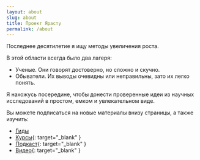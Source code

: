 ```yaml
---
layout: about
slug: about
title: Проект Ярасту
permalink: /about
---
```

Последнее десятилетие я ищу методы увеличения роста.

В этой области всегда было два лагеря:

- Ученые. Они говорят достоверно, но сложно и скучно.
- Обыватели. Их выводы очевидны или неправильны, зато их легко понять.

Я нахожусь посередине, чтобы донести проверенные идеи из научных исследований в простом, емком и увлекательном виде.

Вы можете подписаться на новые материалы внизу страницы, а также изучить:

- [Гиды](/guides)
- [Курсы](https://www.youtube.com/@yarastu/playlists){: target="_blank" }
- [Подкаст](https://podcasts.apple.com/podcast/%D1%8F-%D1%80%D0%B0%D1%81%D1%82%D1%83/id1526883743){: target="_blank" }
- [Видео](https://www.youtube.com/@yarastu){: target="_blank" }
